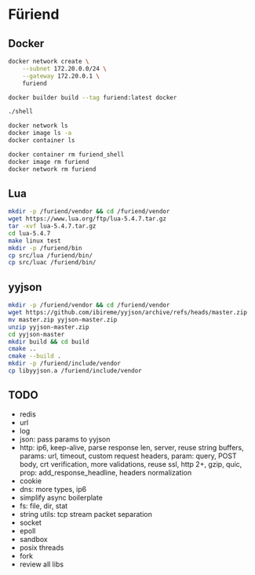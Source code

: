 # Füriend

## Docker

```sh
docker network create \
    --subnet 172.20.0.0/24 \
    --gateway 172.20.0.1 \
    furiend

docker builder build --tag furiend:latest docker

./shell

docker network ls
docker image ls -a
docker container ls

docker container rm furiend_shell
docker image rm furiend
docker network rm furiend
```

## Lua

```sh
mkdir -p /furiend/vendor && cd /furiend/vendor
wget https://www.lua.org/ftp/lua-5.4.7.tar.gz
tar -xvf lua-5.4.7.tar.gz
cd lua-5.4.7
make linux test
mkdir -p /furiend/bin
cp src/lua /furiend/bin/
cp src/luac /furiend/bin/
```

## yyjson

```sh
mkdir -p /furiend/vendor && cd /furiend/vendor
wget https://github.com/ibireme/yyjson/archive/refs/heads/master.zip
mv master.zip yyjson-master.zip
unzip yyjson-master.zip
cd yyjson-master
mkdir build && cd build
cmake ..
cmake --build .
mkdir -p /furiend/include/vendor
cp libyyjson.a /furiend/include/vendor
```

## TODO

- redis
- url
- log
- json: pass params to yyjson
- http: ip6, keep-alive, parse response len, server, reuse string buffers,
    params: url, timeout, custom request headers, param: query, POST body,
    crt verification, more validations, reuse ssl, http 2+, gzip, quic,
    prop: add_response_headline, headers normalization
- cookie
- dns: more types, ip6
- simplify async boilerplate
- fs: file, dir, stat
- string utils: tcp stream packet separation
- socket
- epoll
- sandbox
- posix threads
- fork
- review all libs

